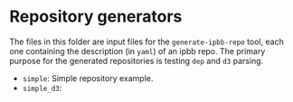 # Repository generators

The files in this folder are input files for the `generate-ipbb-repo` tool, each one containing the description (in `yaml`) of an ipbb repo.
The primary purpose for the generated repositories is testing `dep` and `d3` parsing.


* `simple`: Simple repository example.
* `simple_d3`: